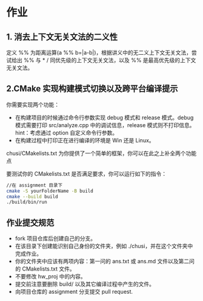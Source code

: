 # 作业

## 1. 消去上下文无关文法的二义性

定义 %% 为距离运算(a %% b=|a-b|)，根据讲义中的无二义上下文无关文法，尝试给出 %% 与 * / 同优先级的上下文无关文法，以及 %% 是最高优先级的上下文无关文法。

## 2.CMake 实现构建模式切换以及跨平台编译提示

你需要实现两个功能：
- 在构建项目的时候通过命令行参数实现 debug 模式和 release 模式。debug 模式需要打印 src/analyze.cpp 中的调试信息，release 模式则不打印信息。hint：考虑通过 option 自定义命令行参数。
- 在构建过程中打印正在进行编译的环境是 Win 还是 Linux。

chusi/CMakelists.txt 为你提供了一个简单的框架，你可以在此之上补全两个功能点

要测试你的 CMakelists.txt 是否满足要求，你可以运行如下的指令：

~~~bash
//在 assignment 目录下
cmake -S yourFolderName -B build
cmake --build build
./build/bin/run
~~~

## 作业提交规范

- fork 项目仓库后创建自己的分支。
- 在该目录下创建能识别自己身份的文件夹，例如 ./chusi，并在这个文件夹中完成作业。
- 你的文件夹中应该有两项内容：第一问的 ans.txt 或 ans.md 文件以及第二问的 CMakelists.txt 文件。
- 不要修改 hw_proj 中的内容。
- 提交前注意要删除 build/ 以及其它编译过程中产生的文件。
- 向项目仓库的 assignment 分支提交 pull request. 